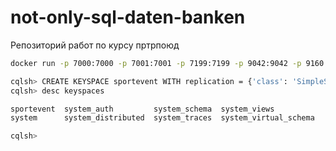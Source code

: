 # not-only-sql-daten-banken

Репозиторий работ по курсу пртрпоюд

```sh
docker run -p 7000:7000 -p 7001:7001 -p 7199:7199 -p 9042:9042 -p 9160:9160 --name cassandra -d cassandra
```

```sh
cqlsh> CREATE KEYSPACE sportevent WITH replication = {'class': 'SimpleStrategy', 'replication_factor' : 1};
cqlsh> desc keyspaces

sportevent  system_auth         system_schema  system_views         
system      system_distributed  system_traces  system_virtual_schema

cqlsh> 
```